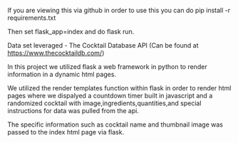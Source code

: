If you are viewing this via github in order to use this you can do pip install -r requirements.txt 

Then set flask_app=index and do flask run. 

Data set leveraged - The Cocktail Database API (Can be found at https://www.thecocktaildb.com/)

In this project we utilized flask a web framework in python to render information in a dynamic html pages. 

We utilized the render templates function within flask in order to render html pages where we dispalyed a countdown timer built in javascript and a randomized cocktail with image,ingredients,quantities,and special instructions for data was pulled from the api. 

The specific information such as cocktail name and thumbnail image was passed to the index html page via flask. 